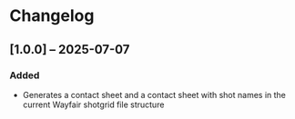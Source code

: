 # Changelog

## [1.0.0] – 2025-07-07
### Added
- Generates a contact sheet and a contact sheet with shot names in the current Wayfair shotgrid file structure